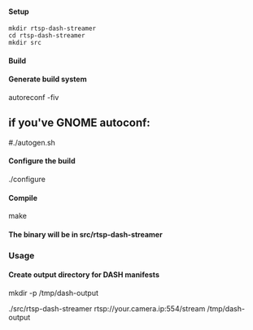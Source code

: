 #### Setup

```
mkdir rtsp-dash-streamer
cd rtsp-dash-streamer
mkdir src
```

#### Build
#### Generate build system
autoreconf -fiv
## if you've GNOME autoconf:
#./autogen.sh

#### Configure the build
./configure

#### Compile
make

#### The binary will be in src/rtsp-dash-streamer

### Usage

#### Create output directory for DASH manifests
mkdir -p /tmp/dash-output

./src/rtsp-dash-streamer rtsp://your.camera.ip:554/stream /tmp/dash-output
